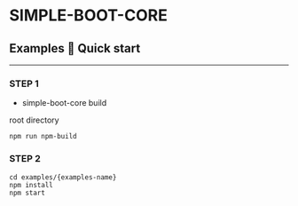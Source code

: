 SIMPLE-BOOT-CORE
===
## Examples 🚀 Quick start

--- 

### STEP 1
* simple-boot-core build

root directory
```shell
npm run npm-build
```


### STEP 2
```shell
cd examples/{examples-name}
npm install
npm start
```